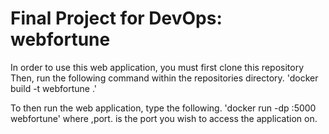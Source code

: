 # Final Project for DevOps: webfortune
In order to use this web application, you must first clone this repository
Then, run the following command within the repositories directory.
'docker build -t webfortune .'

To then run the web application, type the following.
'docker run -dp <port>:5000 webfortune' where ,port. is the port you wish to access the application on.
